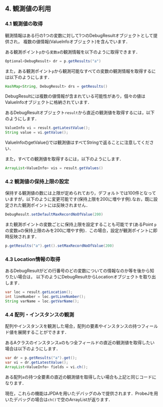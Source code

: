 ## 4. 観測値の利用

### 4.1 観測値の取得
観測情報はある行の1つの変数に対して1つのDebugResultオブジェクトとして提供され，
複数の値情報(ValueInfoオブジェクト)を含んでいます．

ある観測ポイント`p`から`変数a`の観測情報を以下のように取得できます．


```java
Optional<DebugResult> dr = p.getResults("a")
```

また，ある観測ポイント`p`から観測可能なすべての変数の観測情報を取得するには以下のようにします．


```java
HashMap<String, DebugResult> drs = getResults()
```

DebugResultには複数の値情報が含まれている可能性があり，個々の値はValueInfoオブジェクトに格納されています．

あるDebugResultオブジェクト`result`から直近の観測値を取得するには，以下のようにします．


```java
ValueInfo vi = result.getLatestValue();
String value = vi.getValue();
```

ValueInfoのgetValue()では観測値はすべてStringで返ることに注意してください．

また，すべての観測値を取得するには，以下のようにします．


```java
ArrayList<ValueInfo> vis = result.getValues()
```

### 4.2 観測値の保持上限の設定
保持する観測値の数には上限が定められており，デフォルトでは100件となっていますが，以下のように変更可能です(保持上限を200に増やす例).なお，既に設定された観測ポイントには反映されません．


```java
DebugResult.setDefaultMaxRecordNoOfValue(200)
```

また観測ポイントの変数ごとに保持上限を設定することも可能です(あるPoint `p`の変数`a`の保持上限のみを200に増やす例)．この場合，設定が観測ポイントに即時反映されます．


```java
p.getResults("a").get().setMaxRecordNoOfValue(200)
```

### 4.3 Location情報の取得
あるDebugResultがどの行番号のどの変数についての情報なのか等を後から知りたい場合は，
以下のようにDebugResultからLocationオブジェクトを取り出します．


```java
var loc = result.getLocation();
int lineNumber = loc.getLineNumber();
String varName = loc.getVarName();
```

### 4.4 配列・インスタンスの観測

配列やインスタンスを観測した場合，配列の要素やインスタンスの持つフィールド値を展開することができます．

あるAクラスのインスタンス`a`のもつ全フィールドの直近の観測値を取得したい場合は以下のようにします．


```java
var dr = p.getResults("a").get();
var vi = dr.getLatestValue();
ArrayList<ValueInfo> fields = vi.ch();
```

ある配列`a`の持つ全要素の直近の観測値を取得したい場合も上記と同じコードになります．

現在，これらの機能はJPDAを用いたデバッグのみで提供されます．ProbeJを用いたデバッグの場合は`ch()`で空のArrayListが返ります．
